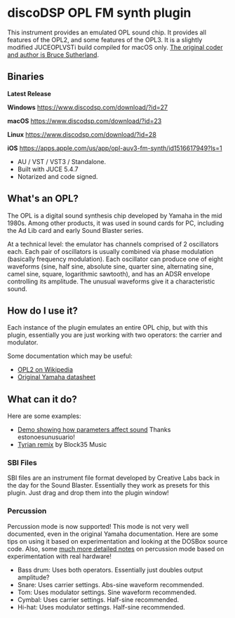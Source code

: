 # discoDSP OPL FM synth plugin #

This instrument provides an emulated OPL sound chip. It provides all features of the OPL2, and some features of the OPL3. It is a slightly modified JUCEOPLVSTi build compiled for macOS only. [The original coder and author is Bruce Sutherland](http://bsutherland.github.io/JuceOPLVSTi/).

## Binaries ##

**Latest Release**

**Windows** https://www.discodsp.com/download/?id=27

**macOS** https://www.discodsp.com/download/?id=23

**Linux** https://www.discodsp.com/download/?id=28

**iOS** https://apps.apple.com/us/app/opl-auv3-fm-synth/id1516617949?ls=1

- AU / VST / VST3 / Standalone.
 - Built with JUCE 5.4.7
 - Notarized and code signed.

## What's an OPL? ##

The OPL is a digital sound synthesis chip developed by Yamaha in the mid 1980s. Among other products, it was used in sound cards for PC, including the Ad Lib card and early Sound Blaster series.

At a technical level: the emulator has channels comprised of 2 oscillators each. Each pair of oscillators is usually combined via phase modulation (basically frequency modulation). Each oscillator can produce one of eight waveforms (sine, half sine, absolute sine, quarter sine, alternating sine, camel sine, square, logarithmic sawtooth), and has an ADSR envelope controlling its amplitude. The unusual waveforms give it a characteristic sound.

## How do I use it? ##

Each instance of the plugin emulates an entire OPL chip, but with this plugin, essentially you are just working with two operators: the carrier and modulator.

Some documentation which may be useful:

- [OPL2 on Wikipedia](http://en.wikipedia.org/wiki/Yamaha_YM3812)
- [Original Yamaha datasheet](http://www.alldatasheet.com/datasheet-pdf/pdf/84281/YAMAHA/YM3812.html)

## What can it do? ##

Here are some examples:

- [Demo showing how parameters affect sound](https://www.youtube.com/watch?v=yU0CWQ66Z28) Thanks estonoesunusuario!
- [Tyrian remix](https://www.youtube.com/watch?v=ZGwhKVFMCqM) by Block35 Music

### SBI Files ###

SBI files are an instrument file format developed by Creative Labs back in the day for the Sound Blaster. Essentially they work as presets for this plugin. Just drag and drop them into the plugin window!

### Percussion ###

Percussion mode is now supported! This mode is not very well documented, even in the original Yamaha documentation. Here are some tips on using it based on experimentation and looking at the DOSBox source code. Also, some [much more detailed notes](http://midibox.org/forums/topic/18625-opl3-percussion-mode-map/) on percussion mode based on experimentation with real hardware!

- Bass drum: Uses both operators. Essentially just doubles output amplitude?
- Snare: Uses carrier settings. Abs-sine waveform recommended.
- Tom: Uses modulator settings. Sine waveform recommended.
- Cymbal: Uses carrier settings. Half-sine recommended.
- Hi-hat: Uses modulator settings. Half-sine recommended.


